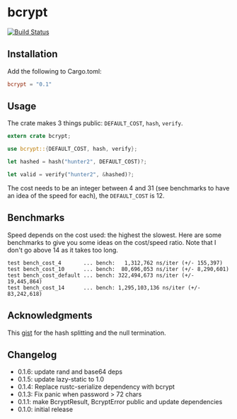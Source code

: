# bcrypt

[![Build Status](https://travis-ci.org/Keats/rust-bcrypt.svg)](https://travis-ci.org/Keats/rust-bcrypt)

## Installation
Add the following to Cargo.toml:

```toml
bcrypt = "0.1"
```

## Usage
The crate makes 3 things public: `DEFAULT_COST`, `hash`, `verify`.

```rust
extern crate bcrypt;

use bcrypt::{DEFAULT_COST, hash, verify};

let hashed = hash("hunter2", DEFAULT_COST)?;

let valid = verify("hunter2", &hashed)?;
```

The cost needs to be an integer between 4 and 31 (see benchmarks to have an idea of the speed for each), the `DEFAULT_COST` is 12.

## Benchmarks
Speed depends on the cost used: the highest the slowest.
Here are some benchmarks to give you some ideas on the cost/speed ratio. Note that I don't go above 14 as it takes too long.

```
test bench_cost_4       ... bench:   1,312,762 ns/iter (+/- 155,397)
test bench_cost_10      ... bench:  80,696,053 ns/iter (+/- 8,290,601)
test bench_cost_default ... bench: 322,494,673 ns/iter (+/- 19,445,864)
test bench_cost_14      ... bench: 1,295,103,136 ns/iter (+/- 83,242,618)
```

## Acknowledgments
This [gist](https://gist.github.com/rgdmarshall/ae3dc072445ed88b357a) for the hash splitting and the null termination.


## Changelog

* 0.1.6: update rand and base64 deps
* 0.1.5: update lazy-static to 1.0
* 0.1.4: Replace rustc-serialize dependency with bcrypt
* 0.1.3: Fix panic when password > 72 chars
* 0.1.1: make BcryptResult, BcryptError public and update dependencies
* 0.1.0: initial release
